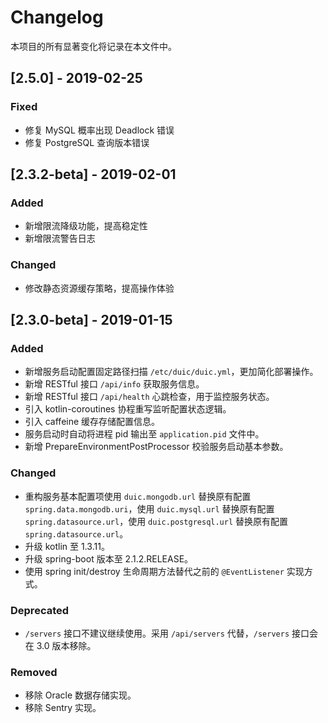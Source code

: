 # Changelog

本项目的所有显著变化将记录在本文件中。

## [2.5.0] - 2019-02-25

### Fixed

- 修复 MySQL 概率出现 Deadlock 错误
- 修复 PostgreSQL 查询版本错误

## [2.3.2-beta] - 2019-02-01

### Added

- 新增限流降级功能，提高稳定性
- 新增限流警告日志

### Changed

- 修改静态资源缓存策略，提高操作体验

## [2.3.0-beta] - 2019-01-15

### Added

- 新增服务启动配置固定路径扫描 `/etc/duic/duic.yml`，更加简化部署操作。
- 新增 RESTful 接口 `/api/info` 获取服务信息。
- 新增 RESTful 接口 `/api/health` 心跳检查，用于监控服务状态。
- 引入 kotlin-coroutines 协程重写监听配置状态逻辑。
- 引入 caffeine 缓存存储配置信息。
- 服务启动时自动将进程 pid 输出至 `application.pid` 文件中。
- 新增 PrepareEnvironmentPostProcessor 校验服务启动基本参数。

### Changed

- 重构服务基本配置项使用 `duic.mongodb.url` 替换原有配置 `spring.data.mongodb.uri`，使用 `duic.mysql.url` 替换原有配置 `spring.datasource.url`，使用 `duic.postgresql.url` 替换原有配置 `spring.datasource.url`。
- 升级 kotlin 至 1.3.11。
- 升级 spring-boot 版本至 2.1.2.RELEASE。
- 使用 spring init/destroy 生命周期方法替代之前的 `@EventListener` 实现方式。

### Deprecated

- `/servers` 接口不建议继续使用。采用 `/api/servers` 代替，`/servers` 接口会在 3.0 版本移除。

### Removed

- 移除 Oracle 数据存储实现。
- 移除 Sentry 实现。
